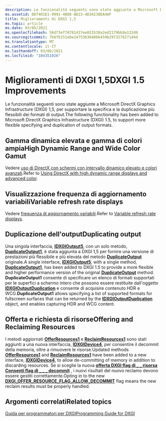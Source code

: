 ```yaml
---
description: Le funzionalità seguenti sono state aggiunte a Microsoft DirectX Graphics Infrastructure (DXGI) 1,5, per supportare la specifica e la duplicazione più flessibili dei formati di output.
ms.assetid: DD7401E1-9991-48D8-AD23-4D34238EA4AF
title: Miglioramenti di DXGI 1,5
ms.topic: article
ms.date: 03/05/2021
ms.openlocfilehash: 58df3ef78781437ee033530a2ed2179bb9a132d8
ms.sourcegitcommit: 7b8f6151ebe247536304866459b2973276271d4d
ms.translationtype: MT
ms.contentlocale: it-IT
ms.lasthandoff: 03/06/2021
ms.locfileid: "104351926"
---
```

# <a name="dxgi-15-improvements"></a><span data-ttu-id="4da0a-103">Miglioramenti di DXGI 1,5</span><span class="sxs-lookup"><span data-stu-id="4da0a-103">DXGI 1.5 Improvements</span></span>

<span data-ttu-id="4da0a-104">Le funzionalità seguenti sono state aggiunte a Microsoft DirectX Graphics Infrastructure (DXGI) 1,5, per supportare la specifica e la duplicazione più flessibili dei formati di output.</span><span class="sxs-lookup"><span data-stu-id="4da0a-104">The following functionality has been added to Microsoft DirectX Graphics Infrastructure (DXGI) 1.5, to support more flexible specifying and duplication of output formats.</span></span>

## <a name="high-dynamic-range-and-wide-color-gamut"></a><span data-ttu-id="4da0a-105">Gamma dinamica elevata e gamma di colori ampia</span><span class="sxs-lookup"><span data-stu-id="4da0a-105">High Dynamic Range and Wide Color Gamut</span></span>

<span data-ttu-id="4da0a-106">Vedere [uso di DirectX con schermi con intervallo dinamico elevato e colori avanzati](../direct3darticles/high-dynamic-range.md).</span><span class="sxs-lookup"><span data-stu-id="4da0a-106">Refer to [Using DirectX with high dynamic range displays and advanced color](../direct3darticles/high-dynamic-range.md).</span></span>

## <a name="variable-refresh-rate-displays"></a><span data-ttu-id="4da0a-107">Visualizzazione frequenza di aggiornamento variabili</span><span class="sxs-lookup"><span data-stu-id="4da0a-107">Variable refresh rate displays</span></span>

<span data-ttu-id="4da0a-108">Vedere [frequenza di aggiornamento variabili](variable-refresh-rate-displays.md).</span><span class="sxs-lookup"><span data-stu-id="4da0a-108">Refer to [Variable refresh rate displays](variable-refresh-rate-displays.md).</span></span>

## <a name="duplicating-output"></a><span data-ttu-id="4da0a-109">Duplicazione dell'output</span><span class="sxs-lookup"><span data-stu-id="4da0a-109">Duplicating output</span></span>

<span data-ttu-id="4da0a-110">Una singola interfaccia, [**IDXGIOutput5**](/windows/win32/api/DXGI1_5/nn-dxgi1_5-idxgioutput5), con un solo metodo, [**DuplicateOutput1**](/windows/win32/api/DXGI1_5/nf-dxgi1_5-idxgioutput5-duplicateoutput1), è stata aggiunta a DXGI 1,5 per fornire una versione di prestazioni più flessibile e più elevata del metodo [**DuplicateOutput**](/windows/win32/api/DXGI1_2/nf-dxgi1_2-idxgioutput1-duplicateoutput) originale.</span><span class="sxs-lookup"><span data-stu-id="4da0a-110">A single interface, [**IDXGIOutput5**](/windows/win32/api/DXGI1_5/nn-dxgi1_5-idxgioutput5), with a single method, [**DuplicateOutput1**](/windows/win32/api/DXGI1_5/nf-dxgi1_5-idxgioutput5-duplicateoutput1), has been added to DXGI 1.5 to provide a more flexible and higher performance version of the original [**DuplicateOutput**](/windows/win32/api/DXGI1_2/nf-dxgi1_2-idxgioutput1-duplicateoutput) method.</span></span> <span data-ttu-id="4da0a-111">**DuplicateOutput1** consente di specificare un elenco di formati supportati per le superfici a schermo intero che possono essere restituite dall'oggetto [**IDXGIOutputDuplication**](/windows/win32/api/DXGI1_2/nn-dxgi1_2-idxgioutputduplication) e consente di acquisire contenuto HDR e WCG.</span><span class="sxs-lookup"><span data-stu-id="4da0a-111">**DuplicateOutput1** allows specifying a list of supported formats for fullscreen surfaces that can be returned by the [**IDXGIOutputDuplication**](/windows/win32/api/DXGI1_2/nn-dxgi1_2-idxgioutputduplication) object, and enables capturing HDR and WCG content.</span></span>

## <a name="offering-and-reclaiming-resources"></a><span data-ttu-id="4da0a-112">Offerta e richiesta di risorse</span><span class="sxs-lookup"><span data-stu-id="4da0a-112">Offering and Reclaiming Resources</span></span>

<span data-ttu-id="4da0a-113">I metodi aggiornati [**OfferResources1**](/windows/win32/api/dxgi1_5/nf-dxgi1_5-idxgidevice4-offerresources1) e [**ReclaimResources1**](/windows/win32/api/dxgi1_5/nf-dxgi1_5-idxgidevice4-reclaimresources1) sono stati aggiunti a una nuova interfaccia, [**IDXGIDevice4**](/windows/win32/api/dxgi1_5/nn-dxgi1_5-idxgidevice4), per consentire il decommit della memoria, oltre a rimuovere le risorse.</span><span class="sxs-lookup"><span data-stu-id="4da0a-113">Updated methods [**OfferResources1**](/windows/win32/api/dxgi1_5/nf-dxgi1_5-idxgidevice4-offerresources1) and [**ReclaimResources1**](/windows/win32/api/dxgi1_5/nf-dxgi1_5-idxgidevice4-reclaimresources1) have been added to a new interface, [**IDXGIDevice4**](/windows/win32/api/dxgi1_5/nn-dxgi1_5-idxgidevice4), to allow de-committing of memory in addition to discarding resources.</span></span> <span data-ttu-id="4da0a-114">Se si sceglie la nuova [**offerta DXGI flag di \_ \_ risorsa Consenti flag di \_ \_ \_ decommit**](/windows/win32/api/dxgi1_5/ne-dxgi1_5-dxgi_offer_resource_flags) , i nuovi risultati del nuovo reclamo devono essere gestiti correttamente.</span><span class="sxs-lookup"><span data-stu-id="4da0a-114">Opting in to the new [**DXGI\_OFFER\_RESOURCE\_FLAG\_ALLOW\_DECOMMIT**](/windows/win32/api/dxgi1_5/ne-dxgi1_5-dxgi_offer_resource_flags) flag means the new reclaim results must be properly handled.</span></span>

## <a name="related-topics"></a><span data-ttu-id="4da0a-115">Argomenti correlati</span><span class="sxs-lookup"><span data-stu-id="4da0a-115">Related topics</span></span>

[<span data-ttu-id="4da0a-116">Guida per programmatori per DXGI</span><span class="sxs-lookup"><span data-stu-id="4da0a-116">Programming Guide for DXGI</span></span>](dx-graphics-dxgi-overviews.md)
